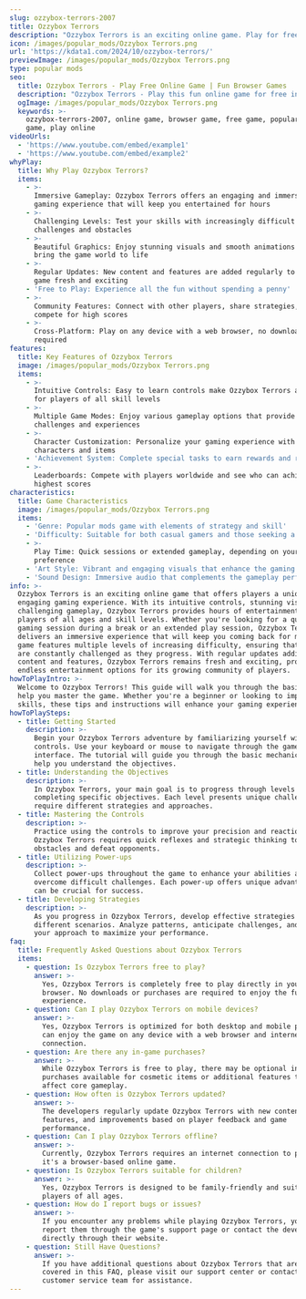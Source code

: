```yaml
---
slug: ozzybox-terrors-2007
title: Ozzybox Terrors
description: "Ozzybox Terrors is an exciting online game. Play for free directly in your browser!"
icon: /images/popular_mods/Ozzybox Terrors.png
url: 'https://kdata1.com/2024/10/ozzybox-terrors/'
previewImage: /images/popular_mods/Ozzybox Terrors.png
type: popular mods
seo:
  title: Ozzybox Terrors - Play Free Online Game | Fun Browser Games
  description: "Ozzybox Terrors - Play this fun online game for free in your browser. No download required!"
  ogImage: /images/popular_mods/Ozzybox Terrors.png
  keywords: >-
    ozzybox-terrors-2007, online game, browser game, free game, popular mods
    game, play online
videoUrls:
  - 'https://www.youtube.com/embed/example1'
  - 'https://www.youtube.com/embed/example2'
whyPlay:
  title: Why Play Ozzybox Terrors?
  items:
    - >-
      Immersive Gameplay: Ozzybox Terrors offers an engaging and immersive
      gaming experience that will keep you entertained for hours
    - >-
      Challenging Levels: Test your skills with increasingly difficult
      challenges and obstacles
    - >-
      Beautiful Graphics: Enjoy stunning visuals and smooth animations that
      bring the game world to life
    - >-
      Regular Updates: New content and features are added regularly to keep the
      game fresh and exciting
    - 'Free to Play: Experience all the fun without spending a penny'
    - >-
      Community Features: Connect with other players, share strategies, and
      compete for high scores
    - >-
      Cross-Platform: Play on any device with a web browser, no downloads
      required
features:
  title: Key Features of Ozzybox Terrors
  image: /images/popular_mods/Ozzybox Terrors.png
  items:
    - >-
      Intuitive Controls: Easy to learn controls make Ozzybox Terrors accessible
      for players of all skill levels
    - >-
      Multiple Game Modes: Enjoy various gameplay options that provide different
      challenges and experiences
    - >-
      Character Customization: Personalize your gaming experience with unique
      characters and items
    - 'Achievement System: Complete special tasks to earn rewards and recognition'
    - >-
      Leaderboards: Compete with players worldwide and see who can achieve the
      highest scores
characteristics:
  title: Game Characteristics
  image: /images/popular_mods/Ozzybox Terrors.png
  items:
    - 'Genre: Popular mods game with elements of strategy and skill'
    - 'Difficulty: Suitable for both casual gamers and those seeking a challenge'
    - >-
      Play Time: Quick sessions or extended gameplay, depending on your
      preference
    - 'Art Style: Vibrant and engaging visuals that enhance the gaming experience'
    - 'Sound Design: Immersive audio that complements the gameplay perfectly'
info: >-
  Ozzybox Terrors is an exciting online game that offers players a unique and
  engaging gaming experience. With its intuitive controls, stunning visuals, and
  challenging gameplay, Ozzybox Terrors provides hours of entertainment for
  players of all ages and skill levels. Whether you're looking for a quick
  gaming session during a break or an extended play session, Ozzybox Terrors
  delivers an immersive experience that will keep you coming back for more. The
  game features multiple levels of increasing difficulty, ensuring that players
  are constantly challenged as they progress. With regular updates adding new
  content and features, Ozzybox Terrors remains fresh and exciting, providing
  endless entertainment options for its growing community of players.
howToPlayIntro: >-
  Welcome to Ozzybox Terrors! This guide will walk you through the basics and
  help you master the game. Whether you're a beginner or looking to improve your
  skills, these tips and instructions will enhance your gaming experience.
howToPlaySteps:
  - title: Getting Started
    description: >-
      Begin your Ozzybox Terrors adventure by familiarizing yourself with the
      controls. Use your keyboard or mouse to navigate through the game
      interface. The tutorial will guide you through the basic mechanics and
      help you understand the objectives.
  - title: Understanding the Objectives
    description: >-
      In Ozzybox Terrors, your main goal is to progress through levels by
      completing specific objectives. Each level presents unique challenges that
      require different strategies and approaches.
  - title: Mastering the Controls
    description: >-
      Practice using the controls to improve your precision and reaction time.
      Ozzybox Terrors requires quick reflexes and strategic thinking to overcome
      obstacles and defeat opponents.
  - title: Utilizing Power-ups
    description: >-
      Collect power-ups throughout the game to enhance your abilities and
      overcome difficult challenges. Each power-up offers unique advantages that
      can be crucial for success.
  - title: Developing Strategies
    description: >-
      As you progress in Ozzybox Terrors, develop effective strategies for
      different scenarios. Analyze patterns, anticipate challenges, and adapt
      your approach to maximize your performance.
faq:
  title: Frequently Asked Questions about Ozzybox Terrors
  items:
    - question: Is Ozzybox Terrors free to play?
      answer: >-
        Yes, Ozzybox Terrors is completely free to play directly in your web
        browser. No downloads or purchases are required to enjoy the full game
        experience.
    - question: Can I play Ozzybox Terrors on mobile devices?
      answer: >-
        Yes, Ozzybox Terrors is optimized for both desktop and mobile play. You
        can enjoy the game on any device with a web browser and internet
        connection.
    - question: Are there any in-game purchases?
      answer: >-
        While Ozzybox Terrors is free to play, there may be optional in-game
        purchases available for cosmetic items or additional features that don't
        affect core gameplay.
    - question: How often is Ozzybox Terrors updated?
      answer: >-
        The developers regularly update Ozzybox Terrors with new content,
        features, and improvements based on player feedback and game
        performance.
    - question: Can I play Ozzybox Terrors offline?
      answer: >-
        Currently, Ozzybox Terrors requires an internet connection to play as
        it's a browser-based online game.
    - question: Is Ozzybox Terrors suitable for children?
      answer: >-
        Yes, Ozzybox Terrors is designed to be family-friendly and suitable for
        players of all ages.
    - question: How do I report bugs or issues?
      answer: >-
        If you encounter any problems while playing Ozzybox Terrors, you can
        report them through the game's support page or contact the developers
        directly through their website.
    - question: Still Have Questions?
      answer: >-
        If you have additional questions about Ozzybox Terrors that aren't
        covered in this FAQ, please visit our support center or contact our
        customer service team for assistance.
---
```


